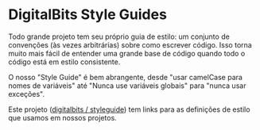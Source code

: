 DigitalBits Style Guides
===================

Todo grande projeto tem seu próprio guia de estilo: um conjunto de convenções (às vezes arbitrárias) sobre como escrever código.
Isso torna muito mais fácil de entender uma grande base de código quando todo o código está em estilo consistente.

O nosso "Style Guide" é bem abrangente, desde "usar camelCase para nomes de variáveis" até "Nunca use variáveis ​​globais" para "nunca usar exceções".

Este projeto ([digitalbits / styleguide](https://github.com/digitalbits/styleguide)) tem links para as definições de estilo que usamos em nossos projetos.
